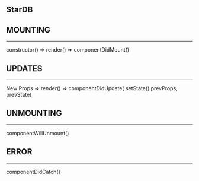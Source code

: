 ## StarDB

## MOUNTING
---
constructor() => render() => componentDidMount()

## UPDATES
---
New Props => render() => componentDidUpdate( setState() prevProps, prevState)

## UNMOUNTING
---
componentWillUnmount()

## ERROR
---
componentDidCatch()